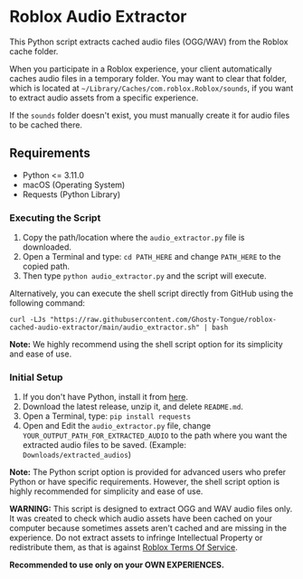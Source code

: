 # Roblox Audio Extractor

This Python script extracts cached audio files (OGG/WAV) from the Roblox cache folder.

When you participate in a Roblox experience, your client automatically caches audio files in a temporary folder. You may want to clear that folder, which is located at `~/Library/Caches/com.roblox.Roblox/sounds`, if you want to extract audio assets from a specific experience.

If the `sounds` folder doesn't exist, you must manually create it for audio files to be cached there.

## Requirements

- Python <= 3.11.0
- macOS (Operating System)
- Requests (Python Library)

### Executing the Script

1. Copy the path/location where the `audio_extractor.py` file is downloaded.
2. Open a Terminal and type: `cd PATH_HERE` and change `PATH_HERE` to the copied path.
3. Then type `python audio_extractor.py` and the script will execute.

Alternatively, you can execute the shell script directly from GitHub using the following command:

```
curl -LJs "https://raw.githubusercontent.com/Ghosty-Tongue/roblox-cached-audio-extractor/main/audio_extractor.sh" | bash
```

**Note:** We highly recommend using the shell script option for its simplicity and ease of use.

### Initial Setup

1. If you don't have Python, install it from [here](https://www.python.org/downloads/).
2. Download the latest release, unzip it, and delete `README.md`.
3. Open a Terminal, type: `pip install requests`
4. Open and Edit the `audio_extractor.py` file, change `YOUR_OUTPUT_PATH_FOR_EXTRACTED_AUDIO` to the path where you want the extracted audio files to be saved. (Example: `Downloads/extracted_audios`)

**Note:** The Python script option is provided for advanced users who prefer Python or have specific requirements. However, the shell script option is highly recommended for simplicity and ease of use.

**WARNING:** This script is designed to extract OGG and WAV audio files only. It was created to check which audio assets have been cached on your computer because sometimes assets aren't cached and are missing in the experience. Do not extract assets to infringe Intellectual Property or redistribute them, as that is against [Roblox Terms Of Service](https://en.help.roblox.com/hc/en-us/articles/115004647846).

**Recommended to use only on your OWN EXPERIENCES.**

